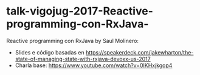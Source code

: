 # talk-vigojug-2017-Reactive-programming-con-RxJava-

Reactive programming con RxJava by Saul Molinero:

- Slides e código basadas en https://speakerdeck.com/jakewharton/the-state-of-managing-state-with-rxjava-devoxx-us-2017
- Charla base: https://www.youtube.com/watch?v=0IKHxjkgop4
